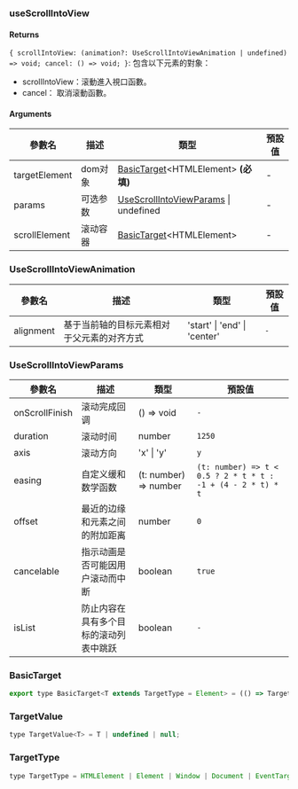 ### useScrollIntoView

#### Returns
`{ scrollIntoView: (animation?: UseScrollIntoViewAnimation | undefined) => void; cancel: () => void; }`: 包含以下元素的對象：
- scrollIntoView：滚動進入視口函數。
- cancel： 取消滚動函數。

#### Arguments
|參數名|描述|類型|預設值|
|---|---|---|---|
|targetElement|dom对象|[BasicTarget](#BasicTarget)&lt;HTMLElement&gt;  **(必填)**|-|
|params|可选参数|[UseScrollIntoViewParams](#UseScrollIntoViewParams) \| undefined |-|
|scrollElement|滚动容器|[BasicTarget](#BasicTarget)&lt;HTMLElement&gt; |-|

### UseScrollIntoViewAnimation

|參數名|描述|類型|預設值|
|---|---|---|---|
|alignment|基于当前轴的目标元素相对于父元素的对齐方式|'start' \| 'end' \| 'center' |`-`|

### UseScrollIntoViewParams

|參數名|描述|類型|預設值|
|---|---|---|---|
|onScrollFinish|滚动完成回调|() => void |`-`|
|duration|滚动时间|number |`1250`|
|axis|滚动方向|'x' \| 'y' |`y`|
|easing|自定义缓和数学函数|(t: number) => number |`(t: number) => t < 0.5 ? 2 * t * t : -1 + (4 - 2 * t) * t`|
|offset|最近的边缘和元素之间的附加距离|number |`0`|
|cancelable|指示动画是否可能因用户滚动而中断|boolean |`true`|
|isList|防止内容在具有多个目标的滚动列表中跳跃|boolean |`-`|

### BasicTarget

```js
export type BasicTarget<T extends TargetType = Element> = (() => TargetValue<T>) | TargetValue<T> | MutableRefObject<TargetValue<T>>;
```

### TargetValue

```js
type TargetValue<T> = T | undefined | null;
```

### TargetType

```js
type TargetType = HTMLElement | Element | Window | Document | EventTarget;
```